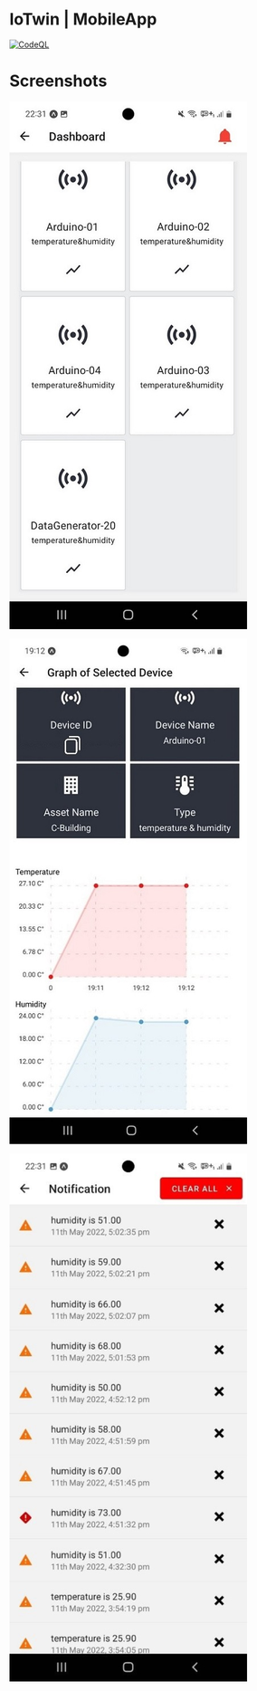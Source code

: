 # IoTwin | MobileApp

[![CodeQL](https://github.com/CTISenior/iotwin-mobile/actions/workflows/codeql.yml/badge.svg)](https://github.com/CTISenior/iotwin-mobile/actions/workflows/codeql.yml)

# Screenshots

![Mobile01](/assets/mobile01.jpg)

![Mobile02](/assets/mobile02.jpg)

![Mobile03](/assets/mobile03.jpg)
